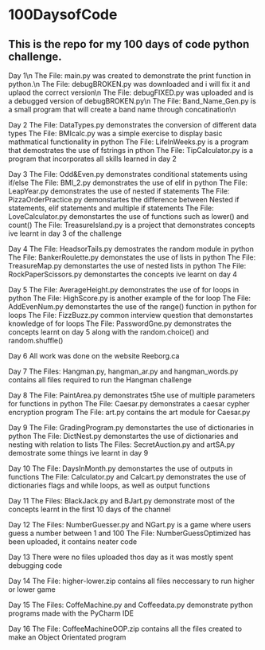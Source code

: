 # 100DaysofCode
## This is the repo for my 100 days of code python challenge. 

Day 1\n
The File: main.py was created to demonstrate the print function in python.\n
The File: debugBROKEN.py was downloaded and i will fix it and uplaod the correct version\n
The File: debugFIXED.py was uploaded and is a debugged version of debugBROKEN.py\n
The File: Band_Name_Gen.py is a small program that will create a band name through concatination\n 

Day 2
The File: DataTypes.py demonstrates the conversion of different data types
The File: BMIcalc.py was a simple exercise to display basic mathmatical functionality in python
The File: LifeInWeeks.py is a program that demostrates the use of fstrings in pthon
The File: TipCalculator.py is a program that incorporates all skills learned in day 2

Day 3
The File: Odd&Even.py demonstrates conditional statements using if/else
The File: BMI_2.py demonstrates the use of elif in python
The File: LeapYear.py demonstrates the use of nested if statements
The File: PizzaOrderPractice.py demonstartes the difference between Nested if statements, elif statements and multiple if statements
The File: LoveCalculator.py demonstartes the use of functions such as lower() and count()
The File: TreasureIsland.py is a project that demonstrates concepts ive learnt in day 3 of the challenge

Day 4
The File: HeadsorTails.py demostrates the random module in python
The File: BankerRoulette.py demonstates the use of lists in python
The File: TreasureMap.py demonstartes the use of nested lists in python
The File: RockPaperScissors.py demonstartes the concepts ive learnt on day 4

Day 5
The File: AverageHeight.py demonstrates the use of for loops in python
The File: HighScore.py is another example of the for loop
The File: AddEvenNum.py demonstartes the use of the range() function in python for loops
The File: FizzBuzz.py common interview question that demonstartes knowledge of for loops
The File: PasswordGne.py demonstrates the concepts learnt on day 5 along with the random.choice() and random.shuffle()

Day 6
All work was done on the website Reeborg.ca

Day 7
The Files: Hangman.py, hangman_ar.py and hangman_words.py contains all files required to run the Hangman challenge

Day 8
The File: PaintArea.py demonstrates t5he use of multiple parameters for functions in python
The File: Caesar.py demonstrates a caesar cypher encryption program
The File: art.py contains the art module for Caesar.py

Day 9
The File: GradingProgram.py demonstartes the use of dictionaries in python
The File: DictNest.py demonstartes the use of dictionaries and nesting with relation to lists
The Files: SecretAuction.py and artSA.py demostrate some things ive learnt in day 9

Day 10
The File: DaysInMonth.py demonstartes the use of outputs in functions 
The File: Calculator.py and Calcart.py demonstrates the use of dictionaries flags and while loops, as well as output functions

Day 11
The Files: BlackJack.py and BJart.py demonstrate most of the concepts learnt in the first 10 days of the channel

Day 12
The Files: NumberGuesser.py and NGart.py is a game where users guess a number between 1 and 100
The File: NumberGuessOptimized has been uploaded, it contains neater code

Day 13
There were no files uploaded thos day as it was mostly spent debugging code

Day 14
The File: higher-lower.zip contains all files neccessary to run higher or lower game

Day 15
The Files: CoffeMachine.py and Coffeedata.py demonstrate python programs made with the PyCharm IDE

Day 16
The File: CoffeeMachineOOP.zip contains all the files created to make an Object Orientated program

